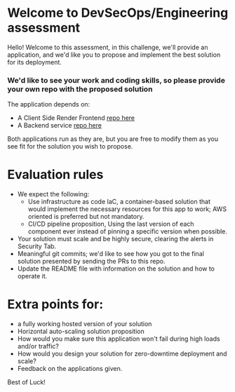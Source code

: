 # Welcome to DevSecOps/Engineering assessment

Hello! Welcome to this assessment, in this challenge, we'll provide an application, and we'd like you to propose and implement the best solution for its deployment.

### **We'd like to see your work and coding skills, so please provide your own repo with the proposed solution**

The application depends on:
- A Client Side Render Frontend [repo here](https://github.com/4k4xs4pH1r3/DevSecOps/tree/master/Frontend)
- A Backend service [repo here](https://github.com/4k4xs4pH1r3/DevSecOps/tree/master/Backend)

Both applications run as they are, but you are free to modify them as you see fit for the solution you wish to propose.

# Evaluation rules
- We expect the following:
    - Use infrastructure as code IaC, a container-based solution that would implement the necessary resources for this app to work; AWS oriented is preferred but not mandatory.
    - CI/CD pipeline proposition, Using the last version of each component ever instead of pinning a specific version when possible.
- Your solution must scale and be highly secure, clearing the alerts in Security Tab.
- Meaningful git commits; we'd like to see how you got to the final solution presented by sending the PRs to this repo.
- Update the README file with information on the solution and how to operate it.

# Extra points for:
- a fully working hosted version of your solution
- Horizontal auto-scaling solution proposition
- How would you make sure this application won't fail during high loads and/or traffic?
- How would you design your solution for zero-downtime deployment and scale?
- Feedback on the applications given.

Best of Luck!
